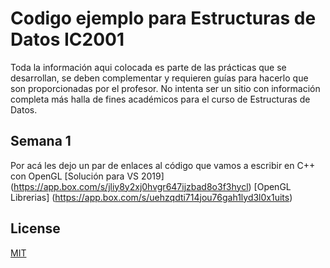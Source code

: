 # Codigo ejemplo para Estructuras de Datos IC2001

Toda la información aqui colocada es parte de las prácticas que se desarrollan, se deben complementar y requieren guías para hacerlo que son proporcionadas por el profesor. No intenta ser un sitio con información completa más halla de fines académicos para el curso de Estructuras de Datos.


## Semana 1
Por acá les dejo un par de enlaces al código que vamos a escribir en C++ con OpenGL
[Solución para VS 2019] (https://app.box.com/s/jliy8y2xj0hvgr647ijzbad8o3f3hycl)
[OpenGL Librerias] (https://app.box.com/s/uehzqdti714jou76gah1lyd3l0x1uits)

## License
[MIT](https://choosealicense.com/licenses/mit/)

